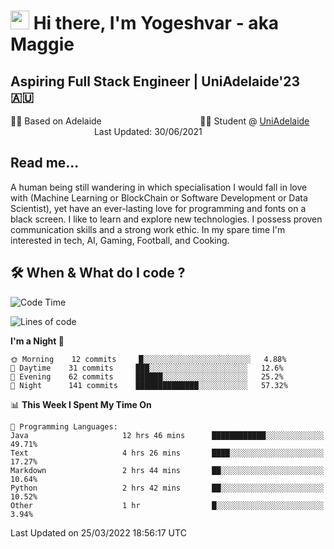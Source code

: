 <h1><img src="https://emojis.slackmojis.com/emojis/images/1531849430/4246/blob-sunglasses.gif?1531849430" width="30"/> Hi there, I'm Yogeshvar - aka Maggie</h1>

## Aspiring Full Stack Engineer | UniAdelaide'23 🇦🇺  
🏂🏻  Based on Adelaide &nbsp;&nbsp;&nbsp;&nbsp;&nbsp;&nbsp;&nbsp;&nbsp;&nbsp;&nbsp;&nbsp;&nbsp;&nbsp;&nbsp;&nbsp;&nbsp;&nbsp;&nbsp;&nbsp;&nbsp;&nbsp;&nbsp;&nbsp;&nbsp;&nbsp;&nbsp;&nbsp;&nbsp;&nbsp;&nbsp;&nbsp;&nbsp;&nbsp;&nbsp;&nbsp;&nbsp;&nbsp;&nbsp;&nbsp;👨‍💻 Student @ [UniAdelaide](https://www.adelaide.edu.au)   &nbsp;&nbsp;&nbsp;&nbsp;&nbsp;&nbsp;&nbsp;&nbsp;&nbsp;&nbsp;&nbsp;&nbsp;&nbsp;&nbsp;&nbsp;&nbsp;&nbsp;&nbsp;&nbsp;&nbsp;&nbsp;&nbsp;&nbsp;&nbsp;&nbsp;&nbsp;&nbsp;&nbsp;&nbsp;&nbsp;&nbsp;&nbsp; &nbsp;Last Updated: 30/06/2021

## Read me...

A human being still wandering in which specialisation I would fall in love with (Machine Learning or BlockChain or Software Development or Data Scientist), yet have an ever-lasting love for programming and fonts on a black screen. I like to learn and explore new technologies. I possess proven communication skills and a strong work ethic. In my spare time I'm interested in tech, AI, Gaming, Football, and Cooking.

## 🛠 When & What do I code ?  

<!--START_SECTION:waka-->
![Code Time](http://img.shields.io/badge/Code%20Time-1%2C300%20hrs%202%20mins-blue)

![Lines of code](https://img.shields.io/badge/From%20Hello%20World%20I%27ve%20Written-565%20Thousand%20lines%20of%20code-blue)

**I'm a Night 🦉** 

```text
🌞 Morning    12 commits     █░░░░░░░░░░░░░░░░░░░░░░░░   4.88% 
🌆 Daytime    31 commits     ███░░░░░░░░░░░░░░░░░░░░░░   12.6% 
🌃 Evening    62 commits     ██████░░░░░░░░░░░░░░░░░░░   25.2% 
🌙 Night      141 commits    ██████████████░░░░░░░░░░░   57.32%

```


📊 **This Week I Spent My Time On** 

```text
💬 Programming Languages: 
Java                     12 hrs 46 mins      ████████████░░░░░░░░░░░░░   49.71% 
Text                     4 hrs 26 mins       ████░░░░░░░░░░░░░░░░░░░░░   17.27% 
Markdown                 2 hrs 44 mins       ██░░░░░░░░░░░░░░░░░░░░░░░   10.64% 
Python                   2 hrs 42 mins       ██░░░░░░░░░░░░░░░░░░░░░░░   10.52% 
Other                    1 hr                █░░░░░░░░░░░░░░░░░░░░░░░░   3.94%

```


 Last Updated on 25/03/2022 18:56:17 UTC
<!--END_SECTION:waka-->

